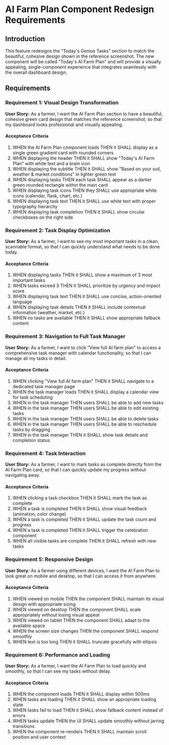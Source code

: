 # AI Farm Plan Component Redesign Requirements

## Introduction

This feature redesigns the "Today's Genius Tasks" section to match the beautiful, cohesive design shown in the reference screenshot. The new component will be called "Today's AI Farm Plan" and will provide a visually appealing, single-component experience that integrates seamlessly with the overall dashboard design.

## Requirements

### Requirement 1: Visual Design Transformation

**User Story:** As a farmer, I want the AI Farm Plan section to have a beautiful, cohesive green card design that matches the reference screenshot, so that my dashboard looks professional and visually appealing.

#### Acceptance Criteria

1. WHEN the AI Farm Plan component loads THEN it SHALL display as a single green gradient card with rounded corners
2. WHEN displaying the header THEN it SHALL show "Today's AI Farm Plan" with white text and a brain icon
3. WHEN displaying the subtitle THEN it SHALL show "Based on your soil, weather & market conditions" in lighter green text
4. WHEN displaying tasks THEN each task SHALL appear as a darker green rounded rectangle within the main card
5. WHEN displaying task icons THEN they SHALL use appropriate white icons (calendar, flask, chart, etc.)
6. WHEN displaying task text THEN it SHALL use white text with proper typography hierarchy
7. WHEN displaying task completion THEN it SHALL show circular checkboxes on the right side

### Requirement 2: Task Display Optimization

**User Story:** As a farmer, I want to see my most important tasks in a clean, scannable format, so that I can quickly understand what needs to be done today.

#### Acceptance Criteria

1. WHEN displaying tasks THEN it SHALL show a maximum of 3 most important tasks
2. WHEN tasks exceed 3 THEN it SHALL prioritize by urgency and impact score
3. WHEN displaying task text THEN it SHALL use concise, action-oriented language
4. WHEN displaying task details THEN it SHALL include contextual information (weather, market, etc.)
5. WHEN no tasks are available THEN it SHALL show appropriate fallback content

### Requirement 3: Navigation to Full Task Manager

**User Story:** As a farmer, I want to click "View full AI farm plan" to access a comprehensive task manager with calendar functionality, so that I can manage all my tasks in detail.

#### Acceptance Criteria

1. WHEN clicking "View full AI farm plan" THEN it SHALL navigate to a dedicated task manager page
2. WHEN the task manager loads THEN it SHALL display a calendar view for task scheduling
3. WHEN in the task manager THEN users SHALL be able to add new tasks
4. WHEN in the task manager THEN users SHALL be able to edit existing tasks
5. WHEN in the task manager THEN users SHALL be able to delete tasks
6. WHEN in the task manager THEN users SHALL be able to reschedule tasks by dragging
7. WHEN in the task manager THEN it SHALL show task details and completion status

### Requirement 4: Task Interaction

**User Story:** As a farmer, I want to mark tasks as complete directly from the AI Farm Plan card, so that I can quickly update my progress without navigating away.

#### Acceptance Criteria

1. WHEN clicking a task checkbox THEN it SHALL mark the task as complete
2. WHEN a task is completed THEN it SHALL show visual feedback (animation, color change)
3. WHEN a task is completed THEN it SHALL update the task count and progress
4. WHEN a task is completed THEN it SHALL trigger the celebration component
5. WHEN all visible tasks are complete THEN it SHALL refresh with new tasks

### Requirement 5: Responsive Design

**User Story:** As a farmer using different devices, I want the AI Farm Plan to look great on mobile and desktop, so that I can access it from anywhere.

#### Acceptance Criteria

1. WHEN viewed on mobile THEN the component SHALL maintain its visual design with appropriate sizing
2. WHEN viewed on desktop THEN the component SHALL scale appropriately without losing visual appeal
3. WHEN viewed on tablet THEN the component SHALL adapt to the available space
4. WHEN the screen size changes THEN the component SHALL respond smoothly
5. WHEN text is too long THEN it SHALL truncate gracefully with ellipsis

### Requirement 6: Performance and Loading

**User Story:** As a farmer, I want the AI Farm Plan to load quickly and smoothly, so that I can see my tasks without delay.

#### Acceptance Criteria

1. WHEN the component loads THEN it SHALL display within 500ms
2. WHEN tasks are loading THEN it SHALL show an appropriate loading state
3. WHEN tasks fail to load THEN it SHALL show fallback content instead of errors
4. WHEN tasks update THEN the UI SHALL update smoothly without jarring transitions
5. WHEN the component re-renders THEN it SHALL maintain scroll position and user context